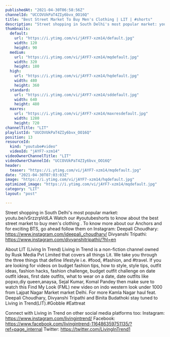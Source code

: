 ```yaml
---
publishedAt: "2021-04-30T06:58:56Z"
channelId: "UCCOVUkPaT4ZIy6bvx_OO16Q"
title: "Best Street Market To Buy Men's Clothing | LIT | #shorts"
description: "Street shopping in South Delhi's most popular market: youtu.be/vSrzzrpVdLA\nWatch our #youtubeshorts to know about the best street market to buy men's clothing\n.\nTo know more about our Anchors and for exciting BTS, go ahead follow them on Instagram: \nDeepali Choudhary: https://www.instagram.com/ideepali_choudhary/ \nDivyanshi Tripathi: https://www.instagram.com/divyanshitripathii/?hl=en\n\n\nAbout LIT (Living In Trend)\nLiving in Trend is a non-fiction channel owned by Rusk Media Pvt Limited that covers all things Lit.  We take you through the three things that define lifestyle i.e. #food, #fashion, and #travel. If you are looking for videos on budget fashion tips, how to style, style tips, outfit ideas, fashion hacks, fashion challenge, budget outfit challenge on date outfit ideas, first date outfits, what to wear on a date, date outfits like popxo,diy queen,anaysa, Sejal Kumar, Komal Pandey then make sure to watch this Find My Look (FML) new video on indo western look under 1000 from Lajpat Nagar Market market Delhi. For more Kamla Nagar haul feat. Deepali Choudhary, Divyanshi Tripathi and Binita Budathoki stay tuned to Living in Trend(LIT).#Gobble #Eattreat\n\n\nConnect with Living in Trend on other social media platforms too: \nInstagram: https://www.instagram.com/livingintrend/ \nFacebook: https://www.facebook.com/livingintrend-116486359751135/?ref=page_internal \nTwitter: https://twitter.com/LivingInTrend1"
thumbnails:
  default:
    url: "https://i.ytimg.com/vi/jAYF7-xzm14/default.jpg"
    width: 120
    height: 90
  medium:
    url: "https://i.ytimg.com/vi/jAYF7-xzm14/mqdefault.jpg"
    width: 320
    height: 180
  high:
    url: "https://i.ytimg.com/vi/jAYF7-xzm14/hqdefault.jpg"
    width: 480
    height: 360
  standard:
    url: "https://i.ytimg.com/vi/jAYF7-xzm14/sddefault.jpg"
    width: 640
    height: 480
  maxres:
    url: "https://i.ytimg.com/vi/jAYF7-xzm14/maxresdefault.jpg"
    width: 1280
    height: 720
channelTitle: "LIT"
playlistId: "UUCOVUkPaT4ZIy6bvx_OO16Q"
position: 13
resourceId:
  kind: "youtube#video"
  videoId: "jAYF7-xzm14"
videoOwnerChannelTitle: "LIT"
videoOwnerChannelId: "UCCOVUkPaT4ZIy6bvx_OO16Q"
header:
  teaser: "https://i.ytimg.com/vi/jAYF7-xzm14/mqdefault.jpg"
date: "2021-04-30T07:03:03Z"
image: "https://i.ytimg.com/vi/jAYF7-xzm14/hqdefault.jpg"
optimized_image: "https://i.ytimg.com/vi/jAYF7-xzm14/mqdefault.jpg"
category: "LIT"
layout: "post"

---
```

Street shopping in South Delhi's most popular market: youtu.be/vSrzzrpVdLA
Watch our #youtubeshorts to know about the best street market to buy men's clothing
.
To know more about our Anchors and for exciting BTS, go ahead follow them on Instagram: 
Deepali Choudhary: https://www.instagram.com/ideepali_choudhary/ 
Divyanshi Tripathi: https://www.instagram.com/divyanshitripathii/?hl=en


About LIT (Living In Trend)
Living in Trend is a non-fiction channel owned by Rusk Media Pvt Limited that covers all things Lit.  We take you through the three things that define lifestyle i.e. #food, #fashion, and #travel. If you are looking for videos on budget fashion tips, how to style, style tips, outfit ideas, fashion hacks, fashion challenge, budget outfit challenge on date outfit ideas, first date outfits, what to wear on a date, date outfits like popxo,diy queen,anaysa, Sejal Kumar, Komal Pandey then make sure to watch this Find My Look (FML) new video on indo western look under 1000 from Lajpat Nagar Market market Delhi. For more Kamla Nagar haul feat. Deepali Choudhary, Divyanshi Tripathi and Binita Budathoki stay tuned to Living in Trend(LIT).#Gobble #Eattreat


Connect with Living in Trend on other social media platforms too: 
Instagram: https://www.instagram.com/livingintrend/ 
Facebook: https://www.facebook.com/livingintrend-116486359751135/?ref=page_internal 
Twitter: https://twitter.com/LivingInTrend1